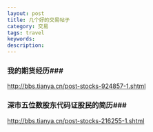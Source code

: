 ```yaml
---
layout: post
title: 几个好的交易帖子
category: 交易
tags: travel
keywords: 
description: 
---
```



### 我的期货经历###

http://bbs.tianya.cn/post-stocks-924857-1.shtml

### 深市五位数股东代码证股民的简历###

http://bbs.tianya.cn/post-stocks-216255-1.shtml

